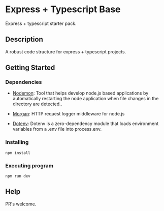 # Express + Typescript Base

Express + typescript starter pack. 

## Description

A robust code structure for express + typescript projects. 

## Getting Started

### Dependencies

* [Nodemon](https://github.com/remy/nodemon): Tool that helps develop node.js based applications by automatically restarting the node application when file changes in the directory are detected..

* [Morgan](https://github.com/expressjs/morgan): HTTP request logger middleware for node.js
* [Dotenv](https://github.com/motdotla/dotenv): Dotenv is a zero-dependency module that loads environment variables from a .env file into process.env.

### Installing

```
npm install
```


### Executing program

```
npm run dev
```

## Help

PR's welcome.

